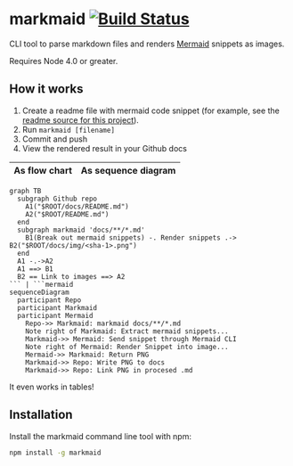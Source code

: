 markmaid [![Build Status](https://travis-ci.org/nicklasnygren/markmaid.svg?branch=master)](https://travis-ci.org/nicklasnygren/markmaid)
========

CLI tool to parse markdown files and renders [Mermaid](https://github.com/knsv/mermaid) snippets as images.

Requires Node 4.0 or greater.

## How it works

1. Create a readme file with mermaid code snippet (for example, see the [readme source for
   this project](docs/README.md)).
2. Run `markmaid [filename]`
3. Commit and push
4. View the rendered result in your Github docs

As flow chart | As sequence diagram
--- | ---
```mermaid
graph TB
  subgraph Github repo
    A1("$ROOT/docs/README.md")
    A2("$ROOT/README.md")
  end
  subgraph markmaid 'docs/**/*.md'
    B1(Break out mermaid snippets) -. Render snippets .-> B2("$ROOT/docs/img/<sha-1>.png")
  end
  A1 -.->A2
  A1 ==> B1
  B2 == Link to images ==> A2
``` | ```mermaid
sequenceDiagram
  participant Repo
  participant Markmaid
  participant Mermaid
    Repo->> Markmaid: markmaid docs/**/*.md
    Note right of Markmaid: Extract mermaid snippets...
    Markmaid->> Mermaid: Send snippet through Mermaid CLI
    Note right of Mermaid: Render Snippet into image...
    Mermaid->> Markmaid: Return PNG
    Markmaid->> Repo: Write PNG to docs
    Markmaid->> Repo: Link PNG in procesed .md
```

It even works in tables!

## Installation

Install the markmaid command line tool with npm:

```sh
npm install -g markmaid
```
